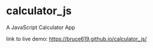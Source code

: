 # calculator_js
A JavaScript Calculator App

link to live demo: https://bruce619.github.io/calculator_js/
